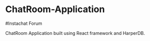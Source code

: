 # ChatRoom-Application
#Instachat Forum

ChatRoom Application built using React framework and HarperDB.
